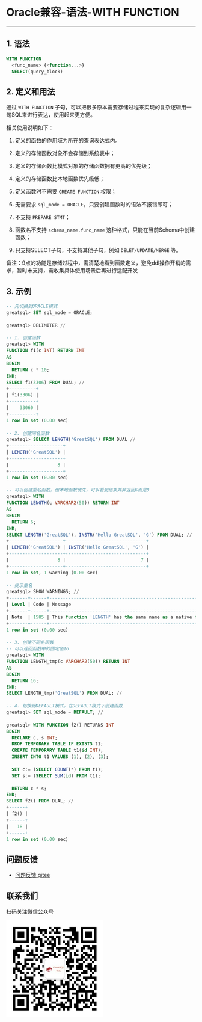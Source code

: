 # Oracle兼容-语法-WITH FUNCTION
---


## 1. 语法

```sql
WITH FUNCTION
  <func_name> {<function...>}
  SELECT(query_block)
```

## 2. 定义和用法

通过 `WITH FUNCTION` 子句，可以把很多原本需要存储过程来实现的复杂逻辑用一句SQL来进行表达，使用起来更方便。

相关使用说明如下：

1. 定义的函数的作用域为所在的查询表达式内。 

2. 定义的存储函数对象不会存储到系统表中；

3. 定义的存储函数比模式对象的存储函数拥有更高的优先级；

4. 定义的存储函数比本地函数优先级低；

5. 定义函数时不需要 `CREATE FUNCTION` 权限；

6. 无需要求 `sql_mode = ORACLE`，只要创建函数时的语法不报错即可；

7. 不支持 `PREPARE STMT`；

8. 函数名不支持 `schema_name.func_name` 这种格式，只能在当前Schema中创建函数；

9. 只支持SELECT子句，不支持其他子句，例如 `DELET/UPDATE/MERGE` 等。

备注：9点的功能是存储过程中，需清楚地看到函数定义，避免ddl操作开销的需求，暂时未支持，需收集具体使用场景后再进行适配开发
   

## 3. 示例

```sql
-- 先切换到ORACLE模式
greatsql> SET sql_mode = ORACLE;

greatsql> DELIMITER //

-- 1. 创建函数
greatsql> WITH
FUNCTION f1(c INT) RETURN INT
AS
BEGIN
  RETURN c * 10;
END;
SELECT f1(3306) FROM DUAL; //
+----------+
| f1(3306) |
+----------+
|    33060 |
+----------+
1 row in set (0.00 sec)

-- 2. 创建同名函数
greatsql> SELECT LENGTH('GreatSQL') FROM DUAL //
+--------------------+
| LENGTH('GreatSQL') |
+--------------------+
|                  8 |
+--------------------+
1 row in set (0.00 sec)

-- 可以创建重名函数，但本地函数优先，可以看到结果并非返回6而是8
greatsql> WITH
FUNCTION LENGTH(c VARCHAR2(50)) RETURN INT
AS
BEGIN
  RETURN 6;
END;
SELECT LENGTH('GreatSQL'), INSTR('Hello GreatSQL', 'G') FROM DUAL; //
+--------------------+------------------------------+
| LENGTH('GreatSQL') | INSTR('Hello GreatSQL', 'G') |
+--------------------+------------------------------+
|                  8 |                            7 |
+--------------------+------------------------------+
1 row in set, 1 warning (0.00 sec)

-- 提示重名
greatsql> SHOW WARNINGS; //
+-------+------+---------------------------------------------------------------+
| Level | Code | Message                                                       |
+-------+------+---------------------------------------------------------------+
| Note  | 1585 | This function 'LENGTH' has the same name as a native function |
+-------+------+---------------------------------------------------------------+
1 row in set (0.00 sec)
 
-- 3. 创建不同名函数
-- 可以返回函数中的固定值16
greatsql> WITH
FUNCTION LENGTH_tmp(c VARCHAR2(50)) RETURN INT
AS
BEGIN
  RETURN 16;
END; 
SELECT LENGTH_tmp('GreatSQL') FROM DUAL; //

-- 4. 切换到DEFAULT模式，在DEFAULT模式下创建函数
greatsql> SET sql_mode = DEFAULT; //

greatsql> WITH FUNCTION f2() RETURNS INT
BEGIN
  DECLARE c, s INT;
  DROP TEMPORARY TABLE IF EXISTS t1;
  CREATE TEMPORARY TABLE t1(id INT);
  INSERT INTO t1 VALUES (1), (2), (3);

  SET c:= (SELECT COUNT(*) FROM t1);
  SET s:= (SELECT SUM(id) FROM t1);

  RETURN c * s;
END;
SELECT f2() FROM DUAL; //
+------+
| f2() |
+------+
|   18 |
+------+
1 row in set (0.00 sec)
```



**问题反馈**
---
- [问题反馈 gitee](https://gitee.com/GreatSQL/GreatSQL-Manual/issues)


**联系我们**
---

扫码关注微信公众号

![greatsql-wx](../../greatsql-wx.jpg)

